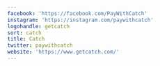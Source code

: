 ```yaml
---
facebook: 'https://facebook.com/PayWithCatch'
instagram: 'https://instagram.com/paywithcatch'
logohandle: getcatch
sort: catch
title: Catch
twitter: paywithcatch
website: 'https://www.getcatch.com/'
---
```

